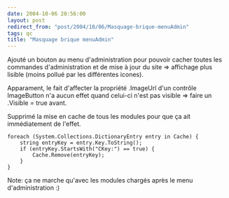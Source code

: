 ```yaml
---
date: 2004-10-06 20:56:00
layout: post
redirect_from: "post/2004/10/06/Masquage-brique-menuAdmin"
tags: qc
title: "Masquage brique menuAdmin"
---
```


Ajouté un bouton au menu d'administration pour pouvoir cacher toutes les
commandes d'administration et de mise à jour du site => affichage plus
lisible (moins pollué par les différentes icones).

Apparament, le fait d'affecter la propriété .ImageUrl d'un contrôle
ImageButton n'a aucun effet quand celui-ci n'est pas visible => faire un
.Visible = true avant.

Supprimé la mise en cache de tous les modules pour que ça ait immédiatement
de l'effet.

```
foreach (System.Collections.DictionaryEntry entry in Cache) {
    string entryKey = entry.Key.ToString();
    if (entryKey.StartsWith("CKey:") == true) {
        Cache.Remove(entryKey); 
    }
}
```

Note: ça ne marche qu'avec les modules chargés après le menu
d'administration :)
